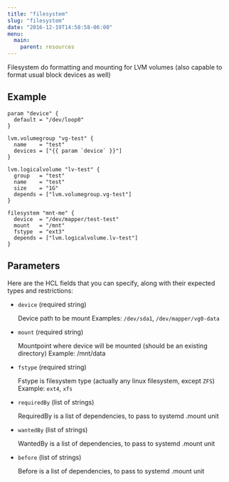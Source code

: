 ```yaml
---
title: "filesystem"
slug: "filesystem"
date: "2016-12-19T14:58:58-06:00"
menu:
  main:
    parent: resources
---
```



Filesystem do formatting and mounting for LVM volumes
(also capable to format usual block devices as well)


## Example

```hcl
param "device" {
  default = "/dev/loop0"
}

lvm.volumegroup "vg-test" {
  name    = "test"
  devices = ["{{ param `device` }}"]
}

lvm.logicalvolume "lv-test" {
  group   = "test"
  name    = "test"
  size    = "1G"
  depends = ["lvm.volumegroup.vg-test"]
}

filesystem "mnt-me" {
  device  = "/dev/mapper/test-test"
  mount   = "/mnt"
  fstype  = "ext3"
  depends = ["lvm.logicalvolume.lv-test"]
}

```


## Parameters

Here are the HCL fields that you can specify, along with their expected types
and restrictions:


- `device` (required string)

  Device path to be mount
Examples: `/dev/sda1`, `/dev/mapper/vg0-data`

- `mount` (required string)

  Mountpoint where device will be mounted
(should be an existing directory)
Example: /mnt/data

- `fstype` (required string)

  Fstype is filesystem type
(actually any linux filesystem, except `ZFS`)
Example:  `ext4`, `xfs`

- `requiredBy` (list of strings)

  RequiredBy is a list of dependencies, to pass to systemd .mount unit

- `wantedBy` (list of strings)

  WantedBy is a list of dependencies, to pass to systemd .mount unit

- `before` (list of strings)

  Before is a list of dependencies, to pass to systemd .mount unit


